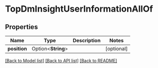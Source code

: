 # TopDmInsightUserInformationAllOf

## Properties

Name | Type | Description | Notes
------------ | ------------- | ------------- | -------------
**position** | Option<**String**> |  | [optional]

[[Back to Model list]](../README.md#documentation-for-models) [[Back to API list]](../README.md#documentation-for-api-endpoints) [[Back to README]](../README.md)


